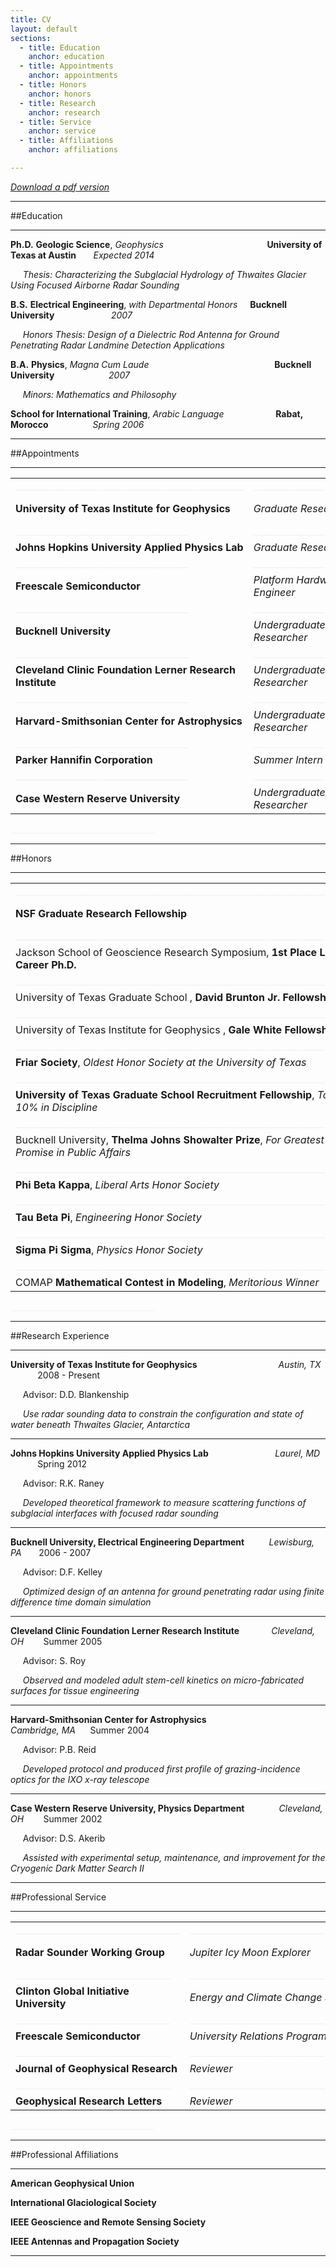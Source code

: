 ```yaml
---
title: CV
layout: default
sections: 
  - title: Education
    anchor: education
  - title: Appointments
    anchor: appointments
  - title: Honors
    anchor: honors
  - title: Research 
    anchor: research
  - title: Service
    anchor: service
  - title: Affiliations
    anchor: affiliations

---
```


*[Download a pdf version](http://dustinmschroeder.github.com/pdf/CV_DMS.pdf)*

<a name="education"></a>

---

##Education

---

**Ph.D.** **Geologic Science**, *Geophysics*&nbsp;&nbsp;&nbsp;&nbsp;&nbsp;&nbsp;&nbsp;&nbsp;&nbsp;&nbsp;&nbsp;&nbsp;&nbsp;&nbsp;&nbsp;&nbsp;&nbsp;&nbsp;&nbsp;&nbsp;&nbsp;&nbsp;&nbsp;&nbsp;&nbsp;&nbsp;&nbsp;&nbsp;&nbsp;&nbsp;&nbsp;&nbsp;&nbsp;&nbsp;&nbsp;&nbsp;&nbsp;&nbsp;&nbsp;&nbsp;&nbsp;&nbsp;**University of Texas at Austin** &nbsp;&nbsp;&nbsp;&nbsp;&nbsp; *Expected 2014*

&nbsp;&nbsp;&nbsp;&nbsp;&nbsp;*Thesis: Characterizing the Subglacial Hydrology of Thwaites Glacier Using Focused Airborne Radar Sounding*

**B.S.** **Electrical Engineering**, *with Departmental Honors* &nbsp;&nbsp;&nbsp; **Bucknell University** &nbsp;&nbsp;&nbsp;&nbsp;&nbsp;&nbsp;&nbsp;&nbsp;&nbsp;&nbsp;&nbsp;&nbsp;&nbsp;&nbsp;&nbsp;&nbsp;&nbsp;&nbsp;&nbsp;&nbsp;&nbsp;&nbsp;*2007*

&nbsp;&nbsp;&nbsp;&nbsp;&nbsp;*Honors Thesis: Design of a Dielectric Rod Antenna for Ground Penetrating Radar Landmine Detection Applications*

**B.A.** **Physics**, *Magna Cum Laude* &nbsp;&nbsp;&nbsp;&nbsp;&nbsp;&nbsp;&nbsp;&nbsp;&nbsp;&nbsp;&nbsp;&nbsp;&nbsp;&nbsp;&nbsp;&nbsp;&nbsp;&nbsp;&nbsp;&nbsp;&nbsp;&nbsp;&nbsp;&nbsp;&nbsp;&nbsp;&nbsp;&nbsp;&nbsp;&nbsp;&nbsp;&nbsp;&nbsp;&nbsp;&nbsp;&nbsp;&nbsp;&nbsp;&nbsp;&nbsp;&nbsp;&nbsp;&nbsp;&nbsp;&nbsp;&nbsp;&nbsp;&nbsp;&nbsp; **Bucknell University** &nbsp;&nbsp;&nbsp;&nbsp;&nbsp;&nbsp;&nbsp;&nbsp;&nbsp;&nbsp;&nbsp;&nbsp;&nbsp; &nbsp;&nbsp;&nbsp;&nbsp;&nbsp;&nbsp;&nbsp;*2007*

&nbsp;&nbsp;&nbsp;&nbsp;&nbsp;*Minors: Mathematics and Philosophy* 

**School for International Training**, *Arabic Language* &nbsp;&nbsp;&nbsp;&nbsp;&nbsp;&nbsp;&nbsp;&nbsp;&nbsp;&nbsp;&nbsp;&nbsp;&nbsp;&nbsp;&nbsp;&nbsp;&nbsp;&nbsp;&nbsp;&nbsp;**Rabat, Morocco** &nbsp;&nbsp;&nbsp;&nbsp;&nbsp;&nbsp;&nbsp;&nbsp;&nbsp;&nbsp;&nbsp;&nbsp;&nbsp; &nbsp;&nbsp;&nbsp;*Spring 2006*

---

<a name="appointments"></a>

##Appointments

---

| | | |
| --- | --- | --- |
|  <font color="#f0f0f0">__________________________________________________</font> | <font color="#f0f0f0">_________________________</font> | <font color="#f0f0f0">________________</font> |
|**University of Texas Institute for Geophysics** | *Graduate Researcher* | 2008 - Present|
|  <font color="#f0f0f0">______________________________________</font> | <font color="#f0f0f0">_________________________</font> | <font color="#f0f0f0">________________</font> |
|**Johns Hopkins University Applied Physics Lab** | *Graduate Researcher* | Spring 2012|
|  <font color="#f0f0f0">______________________________________</font> | <font color="#f0f0f0">_________________________</font> | <font color="#f0f0f0">________________</font> |
|**Freescale Semiconductor** | *Platform Hardware Engineer* | 2007 - 2008|
|  <font color="#f0f0f0">______________________________________</font> | <font color="#f0f0f0">_________________________</font> | <font color="#f0f0f0">________________</font> |
|**Bucknell University** | *Undergraduate Researcher* | 2003 - 2007|
|  <font color="#f0f0f0">______________________________________</font> | <font color="#f0f0f0">_________________________</font> | <font color="#f0f0f0">________________</font> |
|**Cleveland Clinic Foundation Lerner Research Institute** | *Undergraduate Researcher* | Summer 2005|
|  <font color="#f0f0f0">______________________________________</font> | <font color="#f0f0f0">_________________________</font> | <font color="#f0f0f0">________________</font> |
|**Harvard-Smithsonian Center for Astrophysics** | *Undergraduate Researcher* | Summer 2004|
|  <font color="#f0f0f0">______________________________________</font> | <font color="#f0f0f0">_________________________</font> | <font color="#f0f0f0">________________</font> |
|**Parker Hannifin Corporation** | *Summer Intern* |Summer 2003|
|  <font color="#f0f0f0">______________________________________</font> | <font color="#f0f0f0">_________________________</font> | <font color="#f0f0f0">________________</font> |
|**Case Western Reserve University** | *Undergraduate Researcher* | Summer 2002 |

<font color="#f0f0f0">____________________________________</font> 

---

<a name="honors"></a>

##Honors

---

| | |
| --- | --- |
|  <font color="#f0f0f0">__________________________________________________________________________</font> | <font color="#f0f0f0">______________</font> |
|**NSF Graduate Research Fellowship** | 2009, 2013, 2014|
|  <font color="#f0f0f0">__________________________________________________________________________</font> | <font color="#f0f0f0">______________</font> |
|Jackson School of Geoscience Research Symposium, **1st Place Late-Career Ph.D.** | 2013|
|  <font color="#f0f0f0">__________________________________________________________________________</font> | <font color="#f0f0f0">______________</font> |
|University of Texas Graduate School , **David Brunton Jr. Fellowship** | 2012|
|  <font color="#f0f0f0">__________________________________________________________________________</font> | <font color="#f0f0f0">______________</font> |
|University of Texas Institute for Geophysics , **Gale White Fellowship** | 2012|
|  <font color="#f0f0f0">__________________________________________________________________________</font> | <font color="#f0f0f0">______________</font> |
|**Friar Society**, *Oldest Honor Society at the University of Texas* |2010|
|  <font color="#f0f0f0">__________________________________________________________________________</font> | <font color="#f0f0f0">______________</font> |
|**University of Texas Graduate School Recruitment Fellowship**, *Top 10% in Discipline* |2008|
|  <font color="#f0f0f0">__________________________________________________________________________</font> | <font color="#f0f0f0">______________</font> |
|Bucknell University, **Thelma Johns Showalter Prize**, *For Greatest Promise in Public Affairs* |2007|
|  <font color="#f0f0f0">__________________________________________________________________________</font> | <font color="#f0f0f0">______________</font> |
|**Phi Beta Kappa**, *Liberal Arts Honor Society*|2007|
|  <font color="#f0f0f0">__________________________________________________________________________</font> | <font color="#f0f0f0">______________</font> |
|**Tau Beta Pi**, *Engineering Honor Society* |2006|
|  <font color="#f0f0f0">__________________________________________________________________________</font> | <font color="#f0f0f0">______________</font> |
|**Sigma Pi Sigma**, *Physics Honor Society* |2006|
|  <font color="#f0f0f0">__________________________________________________________________________</font> | <font color="#f0f0f0">______________</font> |
|COMAP **Mathematical Contest in Modeling**, *Meritorious Winner* | 2005 |

<font color="#f0f0f0">____________________________________</font> 

---

<a name="research"></a>

##Research Experience 

---

**University of Texas Institute for Geophysics** &nbsp;&nbsp;&nbsp;&nbsp;&nbsp;&nbsp;&nbsp;&nbsp;&nbsp;&nbsp;&nbsp;&nbsp;&nbsp;&nbsp;&nbsp;&nbsp;&nbsp;&nbsp;&nbsp;&nbsp;&nbsp;&nbsp;&nbsp;&nbsp;&nbsp;&nbsp;&nbsp;&nbsp;&nbsp;&nbsp;&nbsp;&nbsp;*Austin, TX* &nbsp;&nbsp;&nbsp;&nbsp;&nbsp;&nbsp;&nbsp;&nbsp;&nbsp;&nbsp;&nbsp;2008 - Present

&nbsp;&nbsp;&nbsp;&nbsp;&nbsp;Advisor: D.D. Blankenship

&nbsp;&nbsp;&nbsp;&nbsp;&nbsp;*Use radar sounding data to constrain the configuration and state of water beneath Thwaites Glacier, Antarctica*

---

**Johns Hopkins University Applied Physics Lab** &nbsp;&nbsp;&nbsp;&nbsp;&nbsp;&nbsp;&nbsp;&nbsp;&nbsp;&nbsp;&nbsp;&nbsp;&nbsp;&nbsp;&nbsp;&nbsp;&nbsp;&nbsp;&nbsp;&nbsp;&nbsp;&nbsp;&nbsp;&nbsp;&nbsp;&nbsp;*Laurel, MD* &nbsp;&nbsp;&nbsp;&nbsp;&nbsp;&nbsp;&nbsp;&nbsp;&nbsp;&nbsp;&nbsp;Spring 2012

&nbsp;&nbsp;&nbsp;&nbsp;&nbsp;Advisor: R.K. Raney

&nbsp;&nbsp;&nbsp;&nbsp;&nbsp;*Developed theoretical framework to measure scattering functions of subglacial interfaces with focused radar sounding*

---

**Bucknell University, Electrical Engineering Department** &nbsp;&nbsp;&nbsp;&nbsp;&nbsp;&nbsp;&nbsp;&nbsp;&nbsp;*Lewisburg, PA*&nbsp;&nbsp;&nbsp;&nbsp;&nbsp;&nbsp; 2006 - 2007

&nbsp;&nbsp;&nbsp;&nbsp;&nbsp;Advisor: D.F. Kelley

&nbsp;&nbsp;&nbsp;&nbsp;&nbsp;*Optimized design of an antenna for ground penetrating radar using finite difference time domain simulation*

---

**Cleveland Clinic Foundation Lerner Research Institute** &nbsp;&nbsp;&nbsp;&nbsp;&nbsp;&nbsp;&nbsp;&nbsp;&nbsp;&nbsp;&nbsp;&nbsp;*Cleveland, OH*&nbsp;&nbsp;&nbsp;&nbsp;&nbsp;&nbsp;&nbsp; Summer 2005

&nbsp;&nbsp;&nbsp;&nbsp;&nbsp;Advisor: S. Roy

&nbsp;&nbsp;&nbsp;&nbsp;&nbsp;*Observed and modeled adult stem-cell kinetics on micro-fabricated surfaces for tissue engineering*

---

**Harvard-Smithsonian Center for Astrophysics** &nbsp;&nbsp;&nbsp;&nbsp;&nbsp;&nbsp;&nbsp;&nbsp;&nbsp;&nbsp;&nbsp;&nbsp;&nbsp;&nbsp;&nbsp;&nbsp;&nbsp;&nbsp;&nbsp;&nbsp;&nbsp;&nbsp;&nbsp;&nbsp;&nbsp;&nbsp;&nbsp;&nbsp; *Cambridge, MA* &nbsp;&nbsp;&nbsp;&nbsp;&nbsp;Summer 2004

&nbsp;&nbsp;&nbsp;&nbsp;&nbsp;Advisor: P.B. Reid

&nbsp;&nbsp;&nbsp;&nbsp;&nbsp;*Developed protocol and produced first profile of grazing-incidence optics for the IXO x-ray telescope*

---

**Case Western Reserve University, Physics Department** &nbsp;&nbsp;&nbsp;&nbsp;&nbsp;&nbsp;&nbsp;&nbsp;&nbsp;&nbsp;&nbsp;&nbsp;&nbsp;*Cleveland, OH* &nbsp;&nbsp;&nbsp;&nbsp;&nbsp;&nbsp;&nbsp;Summer 2002

&nbsp;&nbsp;&nbsp;&nbsp;&nbsp;Advisor: D.S. Akerib

&nbsp;&nbsp;&nbsp;&nbsp;&nbsp;*Assisted with experimental setup, maintenance, and improvement for the Cryogenic Dark Matter Search II*

---

<a name="service"></a>

##Professional Service

---
| | | |
| --- | --- | --- |
|  <font color="#f0f0f0">____________________________________</font> | <font color="#f0f0f0">_______________________________________</font> | <font color="#f0f0f0">________________</font> |
|**Radar Sounder Working Group**| *Jupiter Icy Moon Explorer* | 2011 - Present|
|  <font color="#f0f0f0">__________________________________</font> | <font color="#f0f0f0">_______________________________________</font> | <font color="#f0f0f0">________________</font> |
|**Clinton Global Initiative University** | *Energy and Climate Change Session* | Spring 2009|
|  <font color="#f0f0f0">__________________________________</font> | <font color="#f0f0f0">_______________________________________</font> | <font color="#f0f0f0">________________</font> |
|**Freescale Semiconductor**| *University Relations Program Lead* | 2007 - 2008|
|  <font color="#f0f0f0">__________________________________</font> | <font color="#f0f0f0">_______________________________________</font> | <font color="#f0f0f0">________________</font> |
|**Journal of Geophysical Research**| *Reviewer* | |
|  <font color="#f0f0f0">__________________________________</font> | <font color="#f0f0f0">_______________________________________</font> | <font color="#f0f0f0">________________</font> |
|**Geophysical Research Letters** | *Reviewer* | |

<font color="#f0f0f0">____________________________________</font> 

---

<a name="affiliations"></a>

##Professional Affiliations

---

**American Geophysical Union**

**International Glaciological Society**

**IEEE Geoscience and Remote Sensing Society**

**IEEE Antennas and Propagation Society**

---
